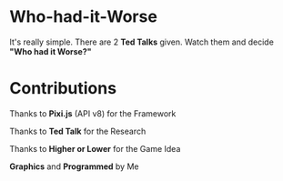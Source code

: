 # Who-had-it-Worse
It's really simple.
There are 2 **Ted Talks** given.
Watch them and decide **"Who had it Worse?"**

# Contributions
Thanks to **Pixi.js** (API v8) for the Framework

Thanks to **Ted Talk** for the Research

Thanks to **Higher or Lower** for the Game Idea

**Graphics** and **Programmed** by Me
